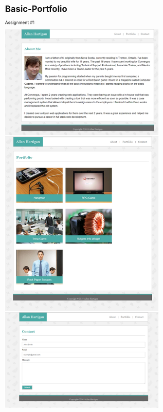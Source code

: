 # Basic-Portfolio
Assignment #1

![](assets/images/1PNG.PNG?raw=true "Optional Title")
![](assets/images/2.PNG?raw=true "Optional Title")
![](assets/images/3.PNG?raw=true "Optional Title")
